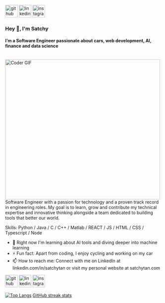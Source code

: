 [<img src='https://cdn.jsdelivr.net/npm/simple-icons@3.0.1/icons/github.svg' alt='github' height='40'>](https://github.com/satchytan) [<img src='https://cdn.jsdelivr.net/npm/simple-icons@3.0.1/icons/linkedin.svg' alt='linkedin' height='40'>](https://www.linkedin.com/in/satchytan/) [<img src='https://cdn.jsdelivr.net/npm/simple-icons@3.0.1/icons/instagram.svg' alt='instagram' height='40'>](https://www.instagram.com/satchytan/)
### Hey 👋, I'm Satchy

#### I’m a Software Engineer passionate about cars, web development, AI, finance and data science

<br>
<img alt="Coder GIF" height=450 width=500 src="https://user-images.githubusercontent.com/74038190/229223263-cf2e4b07-2615-4f87-9c38-e37600f8381a.gif" />
<br>
Software Engineer with a passion for technology and a proven track record in engineering roles. My goal is to learn, grow and contribute my technical expertise and innovative thinking alongside a team dedicated to building tools that better our world.

Skills: Python / Java / C / C++ / Matlab / REACT / JS / HTML / CSS / Typescript / Node

- 🌱 Right now I'm learning about AI tools and diving deeper into machine learning
- ⚡ Fun fact: Apart from coding, I enjoy cycling and working on my car
- 📫 How to reach me: Connect with me on LinkedIn at linkedin.com/in/satchytan or visit my personal website at satchytan.com

[<img src='https://cdn.jsdelivr.net/npm/simple-icons@3.0.1/icons/github.svg' alt='github' height='40'>](https://github.com/satchytan) [<img src='https://cdn.jsdelivr.net/npm/simple-icons@3.0.1/icons/linkedin.svg' alt='linkedin' height='40'>](https://www.linkedin.com/in/satchytan/) [<img src='https://cdn.jsdelivr.net/npm/simple-icons@3.0.1/icons/instagram.svg' alt='instagram' height='40'>](https://www.instagram.com/satchytan/)




[![Top Langs](https://github-readme-stats.vercel.app/api/top-langs/?username=satchytan)](https://github.com/anuraghazra/github-readme-stats) [GitHub streak stats](https://streak-stats.demolab.com/?user=satchytan)

<!--
**Satchytan/satchytan** is a ✨ _special_ ✨ repository because its `README.md` (this file) appears on your GitHub profile.

Here are some ideas to get you started:

- 🔭 I’m currently working on ...
- 🌱 I’m currently learning ...
- 👯 I’m looking to collaborate on ...
- 🤔 I’m looking for help with ...
- 💬 Ask me about ...
- 📫 How to reach me: ...
- 😄 Pronouns: ...
- ⚡ Fun fact: ...
-->
